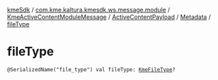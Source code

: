 [kmeSdk](../../../../index.md) / [com.kme.kaltura.kmesdk.ws.message.module](../../../index.md) / [KmeActiveContentModuleMessage](../../index.md) / [ActiveContentPayload](../index.md) / [Metadata](index.md) / [fileType](./file-type.md)

# fileType

`@SerializedName("file_type") val fileType: `[`KmeFileType`](../../../../com.kme.kaltura.kmesdk.ws.message.type/-kme-file-type/index.md)`?`